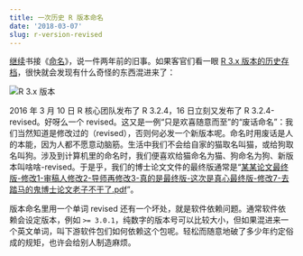```yaml
---
title: 一次历史 R 版本命名
date: '2018-03-07'
slug: r-version-revised
---
```


[继续](/cn/2018/02/reticulate-naming/)书接《[命名](/cn/2017/07/naming/)》，说一件两年前的旧事。如果客官们看一眼 [R 3.x 版本的历史存档](https://cran.rstudio.com/src/base/R-3/)，很快就会发现有什么奇怪的东西混进来了：

![R 3.x 版本](https://db.yihui.org/images/r-versions.png)

2016 年 3 月 10 日 R 核心团队发布了 R 3.2.4，16 日立刻又发布了 R 3.2.4-revised。好呀么一个 revised。这又是一例“只是欢喜随意而至”的“废话命名”：我们当然知道是修改过的（revised），否则何必发一个新版本呢。命名时用废话是人的本能，因为人都不愿意动脑筋。生活中我们不会给自家的猫取名叫猫，或给狗取名叫狗。涉及到计算机里的命名时，我们便喜欢给猫命名为猫、狗命名为狗、新版本叫啥啥-revised。于是乎，我们的博士论文文件的最终版通常是“[某某论文最终版-修改1-审稿人修改2-导师再修改3-真的是最终版-这次是真心最终版-修改7-去踏马的鬼博士论文老子不干了.pdf](http://phdcomics.com/comics/archive.php?comicid=1531)”。

版本命名里用一个单词 revised 还有一个坏处，就是软件依赖问题。通常软件依赖会设定版本，例如 `>= 3.0.1`，纯数字的版本号可以比较大小，但如果混进来一个英文单词，叫下游软件包们如何依赖这个包呢。轻松而随意地破了多少年约定俗成的规矩，也许会给别人制造麻烦。
